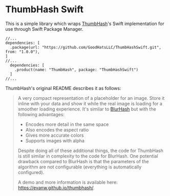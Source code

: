 # ThumbHash Swift

This is a simple library which wraps [ThumbHash](https://evanw.github.io/thumbhash/)'s Swift implementation for use through Swift Package Manager.

```
//...
dependencies: [
  .package(url: "https://github.com/GoodHatsLLC/ThumbHashSwift.git", from: "1.0.0"),
]
//...
  dependencies: [
    .product(name: "ThumbHash", package: "ThumbHashSwift")
  ]
//...
```

ThumbHash's original README describes it as follows:

> A very compact representation of a placeholder for an image. Store it inline with your data and show it while the real image is loading for a smoother loading experience. It's similar to [BlurHash](https://github.com/woltapp/blurhash) but with the following advantages:
>
> * Encodes more detail in the same space
> * Also encodes the aspect ratio
> * Gives more accurate colors
> * Supports images with alpha
>
> Despite doing all of these additional things, the code for ThumbHash is still similar in complexity to the code for BlurHash. One potential drawback compared to BlurHash is that the parameters of the algorithm are not configurable (everything is automatically configured).
> 
> A demo and more information is available here: https://evanw.github.io/thumbhash/.
